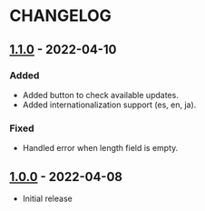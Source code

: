 # CHANGELOG

## [1.1.0] - 2022-04-10
### Added
- Added button to check available updates.
- Added internationalization support  (es, en, ja).

### Fixed
- Handled error when length field is empty.


## [1.0.0] - 2022-04-08
- Initial release

[1.1.0]: https://github.com/JSalmon11/Generador-de-Contrasenias/compare/1.0.0...1.1.0
[1.0.0]: https://github.com/JSalmon11/Generador-de-Contrasenias/compare/b552912c04419d8d2ae5d9fd9bb7f315145f46d8...1.0.0